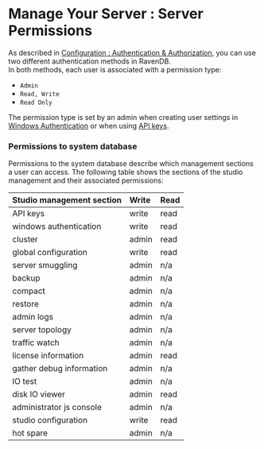 ﻿# Manage Your Server : Server Permissions

As described in [Configuration : Authentication & Authorization](../../server/configuration/authentication-and-authorization), you can use two different authentication methods in RavenDB.   
In both methods, each user is associated with a permission type:   
- `Admin`   
- `Read, Write`   
- `Read Only`   

The permission type is set by an admin when creating user settings in [Windows Authentication](./windows-authentication) or when using [API keys](./api-keys).

### Permissions to system database

Permissions to the system database describe which management sections a user can access.
The following table shows the sections of the studio management and their associated permissions:

| Studio management section| Write | Read |
|:-------------------------|:------|:-----|
| API keys                 | write | read |
| windows authentication   | write | read |
| cluster                  | admin | read |
| global configuration     | write | read |
| server smuggling         | admin | n/a  |
| backup                   | admin | n/a  |
| compact                  | admin | n/a  |
| restore                  | admin | n/a  |
| admin logs               | admin | n/a  |
| server topology          | admin | n/a  |
| traffic watch            | admin | n/a  |
| license information      | admin | read |
| gather debug information | admin | n/a  |
| IO test                  | admin | n/a  |
| disk IO viewer           | admin | read |
| administrator js console | admin | n/a  |
| studio configuration     | write | read |
| hot spare                | admin | n/a  |
